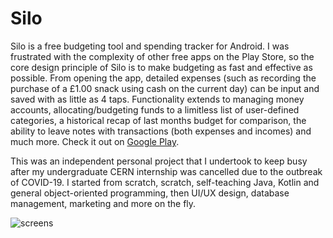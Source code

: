 # Silo

Silo is a free budgeting tool and spending tracker for Android. I was frustrated with the complexity of other free apps on the Play Store, so the core design principle of Silo is to make budgeting as fast and effective as possible. From opening the app, detailed expenses (such as recording the purchase of a £1.00 snack using cash on the current day) can be input and saved with as little as 4 taps. Functionality extends to managing money accounts, allocating/budgeting funds to a limitless list of user-defined categories, a historical recap of last months budget for comparison, the ability to leave notes with transactions (both expenses and incomes) and much more. Check it out on [Google Play](https://play.google.com/store/apps/details?id=com.silofinance.silo).

This was an independent personal project that I undertook to keep busy after my undergraduate CERN internship was cancelled due to the outbreak of COVID-19. I started from scratch, scratch, self-teaching Java, Kotlin and general object-oriented programming, then UI/UX design, database management, marketing and more on the fly.

![screens](https://user-images.githubusercontent.com/88877171/129401627-8d02c154-e960-4e88-b3fb-9338bb6bba10.png)

